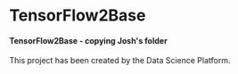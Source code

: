# TensorFlow2Base
#### TensorFlow2Base - copying Josh's folder

This project has been created by the Data Science Platform.
